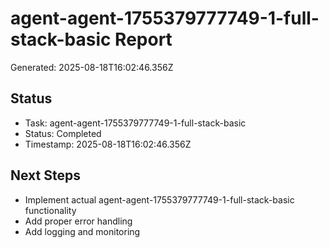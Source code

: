 # agent-agent-1755379777749-1-full-stack-basic Report

Generated: 2025-08-18T16:02:46.356Z

## Status
- Task: agent-agent-1755379777749-1-full-stack-basic
- Status: Completed
- Timestamp: 2025-08-18T16:02:46.356Z

## Next Steps
- Implement actual agent-agent-1755379777749-1-full-stack-basic functionality
- Add proper error handling
- Add logging and monitoring
